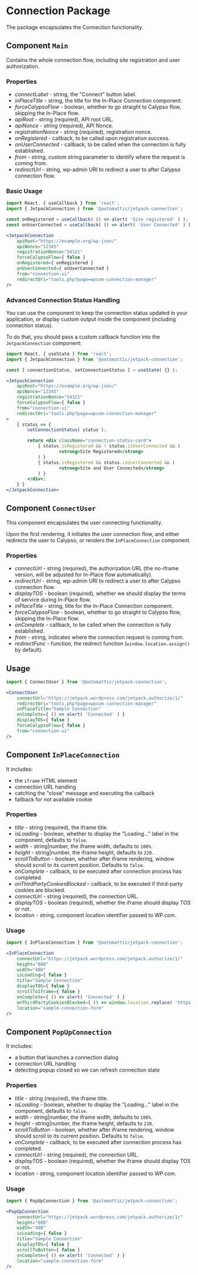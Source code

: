 Connection Package
=========

The package encapsulates the Connection functionality.

## Component `Main`
Contains the whole connection flow, including site registration and user authorization.

### Properties
- *connectLabel* - string, the "Connect" button label.
- *inPlaceTitle* - string, the title for the In-Place Connection component.
- *forceCalypsoFlow* - boolean, whether to go straight to Calypso flow, skipping the In-Place flow.
- *apiRoot* - string (required), API root URL.
- *apiNonce* - string (required), API Nonce.
- *registrationNonce* - string (required), registration nonce.
- *onRegistered* - callback, to be called upon registration success.
- *onUserConnected* - callback, to be called when the connection is fully established.
- *from* - string, custom string parameter to identify where the request is coming from.
- *redirectUrl* - string, wp-admin URI to redirect a user to after Calypso connection flow.

### Basic Usage
```jsx
import React, { useCallback } from 'react';
import { JetpackConnection } from '@automattic/jetpack-connection';

const onRegistered = useCallback( () => alert( 'Site registered' ) );
const onUserConnected = useCallback( () => alert( 'User Connected' ) );

<JetpackConnection
	apiRoot="https://example.org/wp-json/"
	apiNonce="12345"
	registrationNonce="54321"
	forceCalypsoFlow={ false }
	onRegistered={ onRegistered }
	onUserConnected={ onUserConnected }
	from="connection-ui"
	redirectUri="tools.php?page=wpcom-connection-manager"
/>
```

### Advanced Connection Status Handling

You can use the component to keep the connection status updated in your application,
or display custom output inside the component (including connection status).

To do that, you should pass a custom callback function into the `JetpackConnection` component:

```jsx
import React, { useState } from 'react';
import { JetpackConnection } from '@automattic/jetpack-connection';

const [ connectionStatus, setConnectionStatus ] = useState( {} );

<JetpackConnection
	apiRoot="https://example.org/wp-json/"
	apiNonce="12345"
	registrationNonce="54321"
	forceCalypsoFlow={ false }
	from="connection-ui"
	redirectUri="tools.php?page=wpcom-connection-manager"
>
	{ status => {
		setConnectionStatus( status );

		return <div className="connection-status-card">
			{ status.isRegistered && ! status.isUserConnected && (
					<strong>Site Registered</strong>
			) }
			{ status.isRegistered && status.isUserConnected && (
					<strong>Site and User Connected</strong>
			) }
		</div>;
	} }
</JetpackConnection>
```

## Component `ConnectUser`
This component encapsulates the user connecting functionality.

Upon the first rendering, it initiates the user connection flow, and either redirects the user to Calypso,
or renders the `InPlaceConnection` component.

### Properties

- *connectUrl* - string (required), the authorization URL (the no-iframe version, will be adjusted for In-Place flow automatically).
- *redirectUrl* - string, wp-admin URI to redirect a user to after Calypso connection flow.
- *displayTOS* - boolean (required), whether we should display the terms of service during In-Place flow.
- *inPlaceTitle* - string, title for the In-Place Connection component.
- *forceCalypsoFlow* - boolean, whether to go straight to Calypso flow, skipping the In-Place flow.
- *onComplete* - callback, to be called when the connection is fully established.
- *from* - string, indicates where the connection request is coming from.
- *redirectFunc* - function, the redirect function (`window.location.assign()` by default).

## Usage
```jsx
import { ConnectUser } from '@automattic/jetpack-connection';

<ConnectUser
	connectUrl="https://jetpack.wordpress.com/jetpack.authorize/1/"
	redirectUri="tools.php?page=wpcom-connection-manager"
	inPlaceTitle="Sample Connection"
	onComplete={ () => alert( 'Connected' ) }
	displayTOS={ false }
	forceCalypsoFlow={ false }
	from="connection-ui"
/>
```

## Component `InPlaceConnection`
It includes:
- the `iframe` HTML element
- connection URL handling
- catching the "close" message and executing the callback
- fallback for not available cookie

### Properties
- *title* - string (required), the iframe title.
- *isLoading* - boolean, whether to display the "Loading..." label in the component, defaults to `false`.
- *width* - string|number, the iframe width, defaults to `100%`.
- *height* - string|number, the iframe height, defaults to `220`.
- *scrollToButton* - boolean, whether after iframe rendering, window should scroll to its current position. Defaults to `false`.
- *onComplete* - callback, to be executed after connection process has completed.
- *onThirdPartyCookiesBlocked* - callback, to be executed if third-party cookies are blocked.
- *connectUrl* - string (required), the connection URL.
- *displayTOS* - boolean (required), whether the iframe should display TOS or not.
- *location* - string, component location identifier passed to WP.com.

### Usage
```jsx
import { InPlaceConnection } from '@automattic/jetpack-connection';

<InPlaceConnection
	connectUrl="https://jetpack.wordpress.com/jetpack.authorize/1/"
	height="600"
	width="400"
	isLoading={ false }
	title="Sample Connection"
	displayTOS={ false }
	scrollToIframe={ false }
	onComplete={ () => alert( 'Connected' ) }
	onThirdPartyCookiesBlocked={ () => window.location.replace( 'https://example.org/fallback-url/' ) }
	location="sample-connection-form"
/>
```

## Component `PopUpConnection`
It includes:
- a button that launches a connection dialog
- connection URL handling
- detecting popup closed so we can refresh connection state

### Properties
- *title* - string (required), the iframe title.
- *isLoading* - boolean, whether to display the "Loading..." label in the component, defaults to `false`.
- *width* - string|number, the iframe width, defaults to `100%`.
- *height* - string|number, the iframe height, defaults to `220`.
- *scrollToButton* - boolean, whether after iframe rendering, window should scroll to its current position. Defaults to `false`.
- *onComplete* - callback, to be executed after connection process has completed.
- *connectUrl* - string (required), the connection URL.
- *displayTOS* - boolean (required), whether the iframe should display TOS or not.
- *location* - string, component location identifier passed to WP.com.

### Usage
```jsx
import { PopUpConnection } from '@automattic/jetpack-connection';

<PopUpConnection
	connectUrl="https://jetpack.wordpress.com/jetpack.authorize/1/"
	height="600"
	width="400"
	isLoading={ false }
	title="Sample Connection"
	displayTOS={ false }
	scrollToButton={ false }
	onComplete={ () => alert( 'Connected' ) }
	location="sample-connection-form"
/>
```